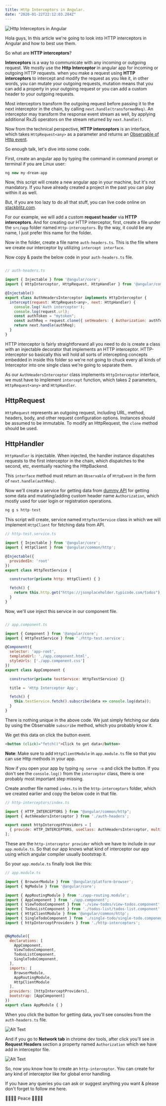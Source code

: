 ```yaml
---
title: Http Interceptors in Angular.
date: "2020-01-22T22:12:03.284Z"
---
```


![Http Interceptors in Angular](./interceptors.jpg)

Hola guys, In this article we're going to look into HTTP interceptors in Angular and how to best use them.

So what are <b>HTTP interceptors</b>?

<b>Interceptors</b> is a way to communicate with any incoming or outgoing request. We mostly use the <strong>Http Interceptor</strong> in angular app for incoming or outgoing HTTP requests. when you make a request using <b>HTTP interceptors</b> to intercept and modify the request as you like it, in other words, you can mutate your outgoing requests, mutation means that you can add a property in your outgoing request or you can add a custom header to your outgoing requests.

Most interceptors transform the outgoing request before passing it to the next interceptor in the chain, by calling `next.handle(transformedReq)`. An interceptor may transform the response event stream as well, by applying additional RxJS operators on the stream returned by `next.handle()`.


Now from the technical perspective, <b>HTTP interceptors</b> is an interface, which takes `HttpRequest<any>` as a parameter and returns an [Observable of Http event](https://scotch.io/tutorials/angular-2-http-requests-with-observables).

So enough talk, let's dive into some code.

First, create an angular app by typing the command in command prompt or terminal if you are Linux user:

```javascript
ng new my-dream-app 
```

Now, this script will create a new angular app in your machine, but it's not mandatory. If you have already created a project in the past you can play within it as well. 

But, if you are too lazy to do all that stuff, you can live code online on 
[stackblitz.com](https://stackblitz.com).


For our example, we will add a custom <strong>request header</strong> via <b>HTTP interceptors</b>. And for creating our HTTP interceptor, first, create a file under the `src/app` folder named `Http-interceptors`. By the way, it could be any name, I just prefer this name for the folder.

Now in the folder, create a file name `auth-headers.ts`. This is the file where we create our interceptor by utilizing `intercept interface`.

Now copy & paste the below code in your `auth-headers.ts` file.

```javascript

// auth-headers.ts

import { Injectable } from '@angular/core';
import { HttpInterceptor, HttpRequest, HttpHandler } from '@angular/common/http';

@Injectable()
export class AuthHeadersInterceptor implements HttpInterceptor {
  intercept(request: HttpRequest<any>, next: HttpHandler) {
    console.log('Auth interceptor');
    console.log(request.url);
    const authToken = "mytoken";
    const authReq = request.clone({ setHeaders: { Authorization: authToken } });
    return next.handle(authReq);
  }
}
```

HTTP interceptor is fairly straightforward all you need to do is create a class with an injectable decorator that implements an HTTP interceptor. HTTP-interceptor so basically this will hold all sorts of intercepting concepts embedded in inside this folder so we're not going to chuck every all kinds of Interceptor into one single class we're going to separate them.

As our `AuthHeadersInterceptor` class implements `HttpInterceptor` interface, we must have to implement `intercept` function, which takes 2 parameters, `HttpRequest<any>` and `HttpHandler`.

<h2>HttpRequest</h2>

`HttpRequest` represents an outgoing request, including URL, method, headers, body, and other request configuration options. Instances should be assumed to be immutable. To modify an HttpRequest, the `clone` method should be used.

<h2>HttpHandler</h2>

`HttpHandler` is injectable. When injected, the handler instance dispatches requests to the first interceptor in the chain, which dispatches to the second, etc, eventually reaching the HttpBackend.

This `interface` method must return an `Observable` of `HttpEvent` in  the form of `next.handle(authReq)`.

Now we'll create a service for getting data from [dummy API](https://jsonplaceholder.typicode.com/todos) for getting some data and mutating/adding custom header name `Authorization`, which mostly used for user login or registration operations.

```javascript
ng g s http-test
```

This script will create, service named `HttpTestService` class in which we will implement `HttpClient` for fetching data from API.


```javascript
// http-test.service.ts

import { Injectable } from '@angular/core';
import { HttpClient } from '@angular/common/http';

@Injectable({
  providedIn: 'root'
})
export class HttpTestService {

  constructor(private http: HttpClient) { }

  fetch() {
    return this.http.get("https://jsonplaceholder.typicode.com/todos");
  }
}

```

Now, we'll use inject this service in our component file.


```javascript

// app.component.ts

import { Component } from '@angular/core';
import { HttpTestService } from './http-test.service';

@Component({
  selector: 'app-root',
  templateUrl: './app.component.html',
  styleUrls: ['./app.component.css']
})
export class AppComponent {

  constructor(private testService: HttpTestService) {}

  title = 'Http Interceptor App';

  fetch() {
    this.testService.fetch().subscribe(data => console.log(data));
  }
}

```
There is nothing unique in the above code. We just simply fetching our data by using the Observable `subscribe` method, which you probably know it.

We get this data on click the button event.

```html
<button (click)="fetch()">Click to get data</button>
```

<b>Note</b>: Make sure to add `HttpClientModule` in `app.module.ts` file so that you can use Http methods in your app.

Now if you open your app by typing `ng serve -o` and click the button. If you don't see the `console.log()` from the `interceptor` class, there is one probably most important step missing. 

Create another file named `index.ts` in the `http-interceptors` folder, which we created earlier and copy the below code in that file.

```javascript
// http-interceptors/index.ts

import { HTTP_INTERCEPTORS } from "@angular/common/http";
import { AuthHeadersInterceptor } from './auth-headers';

export const httpInterceptProviders = [
  { provide: HTTP_INTERCEPTORS, useClass: AuthHeadersInterceptor, multi: true }
];

```

These are the `http-interceptor provider` which we have to include in our `app.module.ts`. So that our app knows what kind of interceptor our app using which angular compiler usually bootstrap it.

So your `app.module.ts` finally look like this:

```javascript
// app.module.ts

import { BrowserModule } from '@angular/platform-browser';
import { NgModule } from '@angular/core';

import { AppRoutingModule } from './app-routing.module';
import { AppComponent } from './app.component';
import { ViewTodosComponent } from './view-todos/view-todos.component';
import { TodosListComponent } from './todos-list/todos-list.component';
import { HttpClientModule } from '@angular/common/http';
import { SingleTodoComponent } from './single-todo/single-todo.component';
import { httpInterceptProviders } from './http-interceptors';


@NgModule({
  declarations: [
    AppComponent,
    ViewTodosComponent,
    TodosListComponent,
    SingleTodoComponent,
  ],
  imports: [
    BrowserModule,
    AppRoutingModule,
    HttpClientModule
  ],
  providers: [httpInterceptProviders],
  bootstrap: [AppComponent]
})
export class AppModule { }

```

When you click the button for getting data, you'll see consoles from the `auth-headers.ts` file.

![Alt Text](https://thepracticaldev.s3.amazonaws.com/i/urehaczt04m6yfyb942q.png)

And if you go to <b>Network tab</b> in chrome dev tools, after click you'll see in <b>Request Headers</b> section a property named `Authorization` which we have add in interceptor file. 


![Alt Text](https://thepracticaldev.s3.amazonaws.com/i/qda6jktkpsbcx913by7r.png)


So, now you know how to create an `http-interceptor`. You can create for any kind of interceptor like for global error handling. 

If you have any queries you can ask or suggest anything you want & please don't forget to follow me here.

✌🏻✌🏻 Peace ✌🏻✌🏻